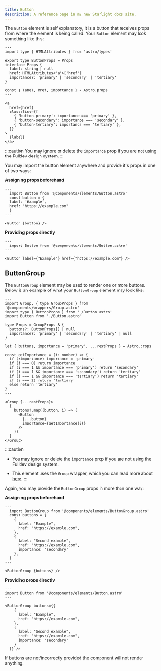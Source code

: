 ```yaml
---
title: Button
description: A reference page in my new Starlight docs site.
---
```


The `Button` element is self explanatory, it is a button that receives props from where the element is being called. Your `Button` element may look something like this:

```astro
---
import type { HTMLAttributes } from 'astro/types'

export type ButtonProps = Props
interface Props {
  label: string | null
  href: HTMLAttributes<'a'>['href']
  importance?: 'primary' | 'secondary' | 'tertiary'
}

const { label, href, importance } = Astro.props
---

<a
  href={href}
  class:list={[
    { 'button-primary': importance === 'primary' },
    { 'button-secondary': importance === 'secondary' },
    { 'button-tertiary': importance === 'tertiary' },
  ]}
>
  {label}
</a>
```

:::caution
You may ignore or delete the `importance` prop if you are not using the Fulldev design system.
:::

You may import the button element anywhere and provide it's props in one of two ways:

**Assigning props beforehand**

```astro
---
  import Button from '@components/elements/Button.astro'
  const button = {
  label: "Example",
  href: "https://example.com"
  }
---

<Button {button} />
```

**Providing props directly**

```astro
---
  import Button from '@components/elements/Button.astro'
---

<Button label={"Example"} href={"https://example.com"} />
```

## ButtonGroup

The `ButtonGroup` element may be used to render one or more buttons. Below is an example of what your `ButtonGroup` element may look like:

```astro
---
import Group, { type GroupProps } from '@components/wrappers/Group.astro'
import type { ButtonProps } from './Button.astro'
import Button from './Button.astro'

type Props = GroupProps & {
  buttons?: ButtonProps[] | null
  importance?: 'primary' | 'secondary' | 'tertiary' | null
}

let { buttons, importance = 'primary', ...restProps } = Astro.props

const getImportance = (i: number) => {
  if (!importance) importance = 'primary'
  if (i === 0) return importance
  if (i === 1 && importance === 'primary') return 'secondary'
  if (i === 1 && importance === 'secondary') return 'tertiary'
  if (i === 1 && importance === 'tertiary') return 'tertiary'
  if (i === 2) return 'tertiary'
  else return 'tertiary'
}
---

<Group {...restProps}>
  {
    buttons?.map((button, i) => (
      <Button
        {...button}
        importance={getImportance(i)}
      />
    ))
  }
</Group>
```

:::caution

- You may ignore or delete the `importance` prop if you are not using the Fulldev design system.

- This element uses the `Group` wrapper, which you can read more about [here](/wrappers/group).
  :::

Again, you may provide the `ButtonGroup` props in more than one way:

**Assigning props beforehand**

```astro
---
  import ButtonGroup from '@components/elements/ButtonGroup.astro'
  const buttons = {
    {
      label: "Example",
      href: "https://example.com",
    },
    {
      label: "Second example",
      href: "https://example.com",
      importance: 'secondary'
    },
  }
---

<ButtonGroup {buttons} />
```

**Providing props directly**

```astro
---
import Button from '@components/elements/Button.astro'
---

<ButtonGroup buttons={{
    {
      label: "Example",
      href: "https://example.com",
    },
    {
      label: "Second example",
      href: "https://example.com",
      importance: 'secondary'
    }
  }} />
```

If buttons are not/incorrectly provided the component will not render anything.
